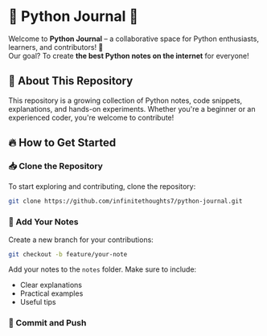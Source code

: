 # 🐍 Python Journal 📖  

Welcome to **Python Journal** – a collaborative space for Python enthusiasts, learners, and contributors! 🚀  
Our goal? To create **the best Python notes on the internet** for everyone!  

## 📌 About This Repository  
This repository is a growing collection of Python notes, code snippets, explanations, and hands-on experiments. Whether you're a beginner or an experienced coder, you're welcome to contribute!  

## 🔥 How to Get Started  

### 📥 Clone the Repository  
To start exploring and contributing, clone the repository:  
```bash
git clone https://github.com/infinitethoughts7/python-journal.git
```

### 📝 Add Your Notes  
Create a new branch for your contributions:  
```bash
git checkout -b feature/your-note
```

Add your notes to the `notes` folder. Make sure to include:  
- Clear explanations
- Practical examples
- Useful tips

### 🔄 Commit and Push  

